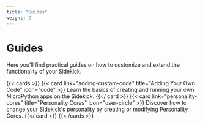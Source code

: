 ```yaml
---
title: "Guides"
weight: 2
---
```


# Guides

Here you'll find practical guides on how to customize and extend the functionality of your Sidekick.

{{< cards >}}
  {{< card link="adding-custom-code" title="Adding Your Own Code" icon="code" >}}
    Learn the basics of creating and running your own MicroPython apps on the Sidekick.
  {{</ card >}}
  {{< card link="personality-cores" title="Personality Cores" icon="user-circle" >}}
    Discover how to change your Sidekick's personality by creating or modifying Personality Cores.
  {{</ card >}}
{{< /cards >}}